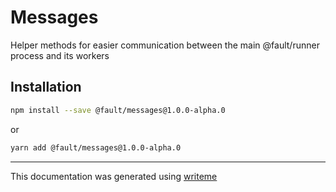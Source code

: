# Messages

Helper methods for easier communication between the main @fault/runner process and its workers

## Installation

```bash
npm install --save @fault/messages@1.0.0-alpha.0
```
or
```bash
yarn add @fault/messages@1.0.0-alpha.0
```

---
This documentation was generated using [writeme](https://www.npmjs.com/package/@pshaw/writeme)
